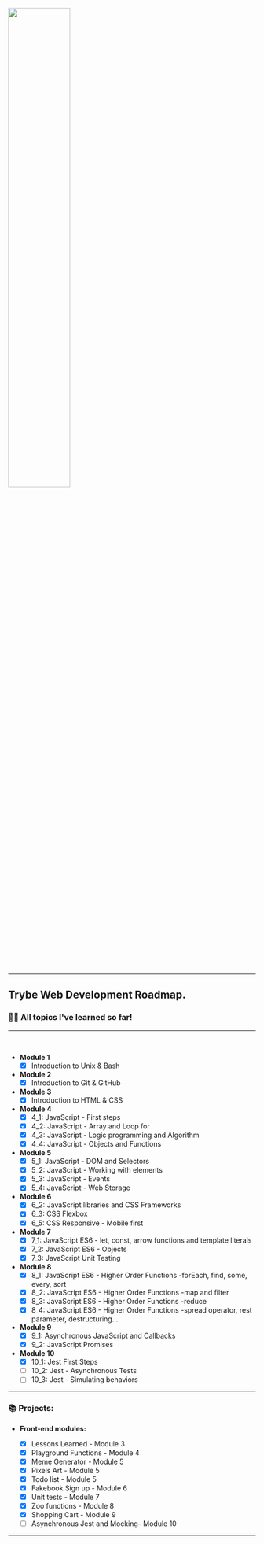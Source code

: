 <a href="https://www.betrybe.com/"><img src="https://app.betrybe.com/assets/images/trybe-logo.png" width=50%></a>

----
## Trybe Web Development Roadmap.
### 👨‍💻 All topics I've learned so far!
----
<br>

  * __Module 1__
    - [x] Introduction to Unix & Bash

  * __Module 2__
    - [x] Introduction to Git & GitHub

  * __Module 3__
    - [x] Introduction to HTML & CSS

  * __Module 4__
    - [x] 4_1: JavaScript - First steps
    - [x] 4_2: JavaScript - Array and Loop for
    - [x] 4_3: JavaScript - Logic programming and Algorithm
    - [x] 4_4: JavaScript - Objects and Functions

 * __Module 5__
      - [x] 5_1: JavaScript - DOM and Selectors
      - [x] 5_2: JavaScript - Working with elements
      - [x] 5_3: JavaScript - Events
      - [x] 5_4: JavaScript - Web Storage
    
* __Module 6__
    - [x] 6_2: JavaScript libraries and CSS Frameworks
    - [x] 6_3: CSS Flexbox
    - [x] 6_5: CSS Responsive - Mobile first
 
* __Module 7__
    - [x] 7_1: JavaScript ES6 - let, const, arrow functions and template literals
    - [x] 7_2: JavaScript ES6 - Objects
    - [x] 7_3: JavaScript Unit Testing

* __Module 8__
    - [x] 8_1: JavaScript ES6 - Higher Order Functions -forEach, find, some, every, sort
    - [X] 8_2: JavaScript ES6 - Higher Order Functions -map and filter
    - [X] 8_3: JavaScript ES6 - Higher Order Functions -reduce
    - [X] 8_4: JavaScript ES6 - Higher Order Functions -spread operator, rest parameter, destructuring...

* __Module 9__
    - [x] 9_1: Asynchronous JavaScript and Callbacks
    - [x] 9_2: JavaScript Promises

* __Module 10__
    - [x] 10_1: Jest First Steps
    - [ ] 10_2: Jest - Asynchronous Tests
    - [ ] 10_3: Jest - Simulating behaviors

 ----
 ### 📚 Projects:
  * __Front-end modules:__
  
    - [x] Lessons Learned - Module 3
    - [x] Playground Functions - Module 4
    - [x] Meme Generator - Module 5
    - [x] Pixels Art - Module 5
    - [x] Todo list - Module 5
    - [x] Fakebook Sign up - Module 6
    - [x] Unit tests - Module 7
    - [x] Zoo functions - Module 8
    - [x] Shopping Cart - Module 9
    - [ ] Asynchronous Jest and Mocking- Module 10
    
 ----
